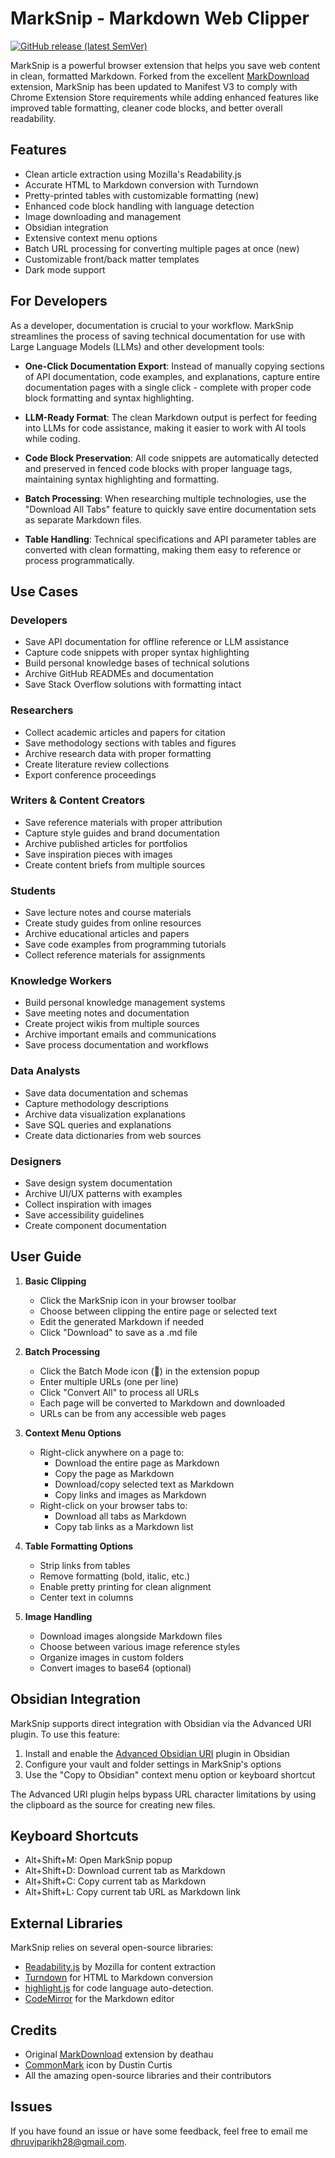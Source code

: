 # MarkSnip - Markdown Web Clipper

[![GitHub release (latest SemVer)](https://img.shields.io/github/v/release/DhruvParikh1/markdownload-extension-updated?style=for-the-badge&sort=semver)](https://github.com/DhruvParikh1/markdownload-extension-updated/releases/latest)

MarkSnip is a powerful browser extension that helps you save web content in clean, formatted Markdown. Forked from the excellent [MarkDownload](https://github.com/deathau/markdownload/) extension, MarkSnip has been updated to Manifest V3 to comply with Chrome Extension Store requirements while adding enhanced features like improved table formatting, cleaner code blocks, and better overall readability.

## Features

- Clean article extraction using Mozilla's Readability.js
- Accurate HTML to Markdown conversion with Turndown
- Pretty-printed tables with customizable formatting (new)
- Enhanced code block handling with language detection
- Image downloading and management
- Obsidian integration
- Extensive context menu options
- Batch URL processing for converting multiple pages at once (new)
- Customizable front/back matter templates
- Dark mode support

## For Developers

As a developer, documentation is crucial to your workflow. MarkSnip streamlines the process of saving technical documentation for use with Large Language Models (LLMs) and other development tools:

- **One-Click Documentation Export**: Instead of manually copying sections of API documentation, code examples, and explanations, capture entire documentation pages with a single click - complete with proper code block formatting and syntax highlighting.

- **LLM-Ready Format**: The clean Markdown output is perfect for feeding into LLMs for code assistance, making it easier to work with AI tools while coding.

- **Code Block Preservation**: All code snippets are automatically detected and preserved in fenced code blocks with proper language tags, maintaining syntax highlighting and formatting.

- **Batch Processing**: When researching multiple technologies, use the "Download All Tabs" feature to quickly save entire documentation sets as separate Markdown files.

- **Table Handling**: Technical specifications and API parameter tables are converted with clean formatting, making them easy to reference or process programmatically.

## Use Cases

### Developers
- Save API documentation for offline reference or LLM assistance
- Capture code snippets with proper syntax highlighting
- Build personal knowledge bases of technical solutions
- Archive GitHub READMEs and documentation
- Save Stack Overflow solutions with formatting intact

### Researchers
- Collect academic articles and papers for citation
- Save methodology sections with tables and figures
- Archive research data with proper formatting
- Create literature review collections
- Export conference proceedings

### Writers & Content Creators
- Save reference materials with proper attribution
- Capture style guides and brand documentation
- Archive published articles for portfolios
- Save inspiration pieces with images
- Create content briefs from multiple sources

### Students
- Save lecture notes and course materials
- Create study guides from online resources
- Archive educational articles and papers
- Save code examples from programming tutorials
- Collect reference materials for assignments

### Knowledge Workers
- Build personal knowledge management systems
- Save meeting notes and documentation
- Create project wikis from multiple sources
- Archive important emails and communications
- Save process documentation and workflows

### Data Analysts
- Save data documentation and schemas
- Capture methodology descriptions
- Archive data visualization explanations
- Save SQL queries and explanations
- Create data dictionaries from web sources

### Designers
- Save design system documentation
- Archive UI/UX patterns with examples
- Collect inspiration with images
- Save accessibility guidelines
- Create component documentation

## User Guide

1. **Basic Clipping**
   - Click the MarkSnip icon in your browser toolbar
   - Choose between clipping the entire page or selected text
   - Edit the generated Markdown if needed
   - Click "Download" to save as a .md file

2. **Batch Processing**
   - Click the Batch Mode icon (📑) in the extension popup
   - Enter multiple URLs (one per line)
   - Click "Convert All" to process all URLs
   - Each page will be converted to Markdown and downloaded
   - URLs can be from any accessible web pages

3. **Context Menu Options**
   - Right-click anywhere on a page to:
     - Download the entire page as Markdown
     - Copy the page as Markdown
     - Download/copy selected text as Markdown
     - Copy links and images as Markdown
   - Right-click on your browser tabs to:
     - Download all tabs as Markdown
     - Copy tab links as a Markdown list

4. **Table Formatting Options**
   - Strip links from tables
   - Remove formatting (bold, italic, etc.)
   - Enable pretty printing for clean alignment
   - Center text in columns

5. **Image Handling**
   - Download images alongside Markdown files
   - Choose between various image reference styles
   - Organize images in custom folders
   - Convert images to base64 (optional)

## Obsidian Integration

MarkSnip supports direct integration with Obsidian via the Advanced URI plugin. To use this feature:

1. Install and enable the [Advanced Obsidian URI](https://vinzent03.github.io/obsidian-advanced-uri/) plugin in Obsidian
2. Configure your vault and folder settings in MarkSnip's options
3. Use the "Copy to Obsidian" context menu option or keyboard shortcut

The Advanced URI plugin helps bypass URL character limitations by using the clipboard as the source for creating new files.

## Keyboard Shortcuts

- Alt+Shift+M: Open MarkSnip popup
- Alt+Shift+D: Download current tab as Markdown
- Alt+Shift+C: Copy current tab as Markdown
- Alt+Shift+L: Copy current tab URL as Markdown link

## External Libraries

MarkSnip relies on several open-source libraries:

- [Readability.js](https://github.com/mozilla/readability) by Mozilla for content extraction
- [Turndown](https://github.com/mixmark-io/turndown) for HTML to Markdown conversion
- [highlight.js](https://highlightjs.org/) for code language auto-detection.
- [CodeMirror](https://codemirror.net/) for the Markdown editor

## Credits

- Original [MarkDownload](https://github.com/deathau/markdownload/) extension by deathau
- [CommonMark](https://github.com/dcurtis/markdown-mark) icon by Dustin Curtis
- All the amazing open-source libraries and their contributors

## Issues

If you have found an issue or have some feedback, feel free to email me dhruvjparikh28@gmail.com.
